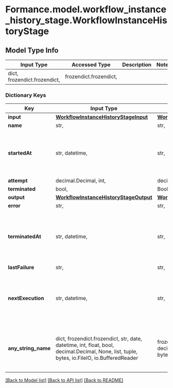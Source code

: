 # Formance.model.workflow_instance_history_stage.WorkflowInstanceHistoryStage

## Model Type Info
Input Type | Accessed Type | Description | Notes
------------ | ------------- | ------------- | -------------
dict, frozendict.frozendict,  | frozendict.frozendict,  |  | 

### Dictionary Keys
Key | Input Type | Accessed Type | Description | Notes
------------ | ------------- | ------------- | ------------- | -------------
**input** | [**WorkflowInstanceHistoryStageInput**](WorkflowInstanceHistoryStageInput.md) | [**WorkflowInstanceHistoryStageInput**](WorkflowInstanceHistoryStageInput.md) |  | 
**name** | str,  | str,  |  | 
**startedAt** | str, datetime,  | str,  |  | value must conform to RFC-3339 date-time
**attempt** | decimal.Decimal, int,  | decimal.Decimal,  |  | 
**terminated** | bool,  | BoolClass,  |  | 
**output** | [**WorkflowInstanceHistoryStageOutput**](WorkflowInstanceHistoryStageOutput.md) | [**WorkflowInstanceHistoryStageOutput**](WorkflowInstanceHistoryStageOutput.md) |  | [optional] 
**error** | str,  | str,  |  | [optional] 
**terminatedAt** | str, datetime,  | str,  |  | [optional] value must conform to RFC-3339 date-time
**lastFailure** | str,  | str,  |  | [optional] 
**nextExecution** | str, datetime,  | str,  |  | [optional] value must conform to RFC-3339 date-time
**any_string_name** | dict, frozendict.frozendict, str, date, datetime, int, float, bool, decimal.Decimal, None, list, tuple, bytes, io.FileIO, io.BufferedReader | frozendict.frozendict, str, BoolClass, decimal.Decimal, NoneClass, tuple, bytes, FileIO | any string name can be used but the value must be the correct type | [optional]

[[Back to Model list]](../../README.md#documentation-for-models) [[Back to API list]](../../README.md#documentation-for-api-endpoints) [[Back to README]](../../README.md)

